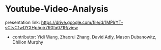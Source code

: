 # Youtube-Video-Analysis
presentation link: https://drive.google.com/file/d/1MPlrYT-sCtvC1wDYXHp5qir7R0fq071R/view
- contributor: Yidi Wang, Zhaorui Zhang, David Adly, Mason Dubanowitz, Dhillon Murphy
